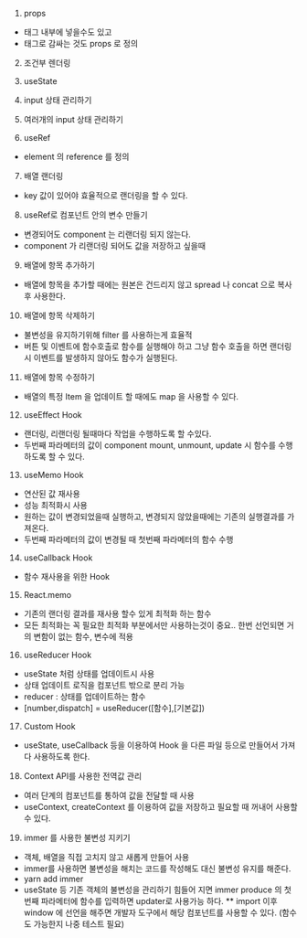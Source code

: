 1. props
- 태그 내부에 넣을수도 있고
- 태그로 감싸는 것도 props 로 정의

2. 조건부 렌더링

3. useState

4. input 상태 관리하기

5. 여러개의 input 상태 관리하기

6. useRef
- element 의 reference 를 정의

7. 배열 랜더링
- key 값이 있어야 효율적으로 랜더링을 할 수 있다.

8. useRef로 컴포넌트 안의 변수 만들기
- 변경되어도 component 는 리랜더링 되지 않는다.
- component 가 리랜더링 되어도 값을 저장하고 싶을때

9. 배열에 항목 추가하기
- 배열에 항목을 추가할 때에는 원본은 건드리지 않고 spread 나 concat 으로 복사 후 사용한다.

10. 배열에 항목 삭제하기
- 불변성을 유지하기위해 filter 를 사용하는게 효율적
- 버튼 및 이벤트에 함수호출로 함수를 실행해야 하고 그냥 함수 호출을 하면 랜더링시 이벤트를 발생하지 않아도 함수가 실행된다.

11. 배열에 항목 수정하기
- 배열의 특정 Item 을 업데이트 할 때에도 map 을 사용할 수 있다.

12. useEffect Hook
- 랜더링, 리랜더링 될때마다 작업을 수행하도록 할 수있다.
- 두번째 파라메터의 값이 component mount, unmount, update 시 함수를 수행하도록 할 수 있다.

13. useMemo Hook
- 연산된 값 재사용
- 성능 최적화시 사용
- 원하는 값이 변경되었을때 실행하고, 변경되지 않았을때에는 기존의 실행결과를 가져온다.
- 두번째 파라메터의 값이 변경될 때 첫번째 파라메터의 함수 수행

14. useCallback Hook
- 함수 재사용을 위한 Hook

15. React.memo
- 기존의 랜더링 결과를 재사용 할수 있게 최적화 하는 함수
- 모든 최적화는 꼭 필요한 최적화 부분에서만 사용하는것이 중요.. 한번 선언되면 거의 변함이 없는 함수, 변수에 적용

16. useReducer Hook
- useState 처럼 상태를 업데이트시 사용
- 상태 업데이트 로직을 컴포넌트 밖으로 분리 가능
- reducer : 상태를 업데이트하는 함수
- [number,dispatch] = useReducer([함수],[기본값])

17. Custom Hook
- useState, useCallback 등을 이용하여 Hook 을 다른 파일 등으로 만들어서 가져다 사용하도록 한다.

18. Context API를 사용한 전역값 관리
- 여러 단계의 컴포넌트를 통하여 값을 전달할 때 사용
- useContext, createContext 를 이용하여 값을 저장하고 필요할 때 꺼내어 사용할 수 있다.

19. immer 를 사용한 불변성 지키기
- 객체, 배열을 직접 고치지 않고 새롭게 만들어 사용
- immer를 사용하면 불변성을 해치는 코드를 작성해도 대신 불변성 유지를 해준다.
- yarn add immer
- useState 등 기존 객체의 불변성을 관리하기 힘들어 지면 immer produce 의 첫번째 파라메터에 함수를 입력하면 updater로 사용가능 하다.
** import 이후 window 에 선언을 해주면 개발자 도구에서 해당 컴포넌트를 사용할 수 있다. (함수도 가능한지 나중 테스트 필요)